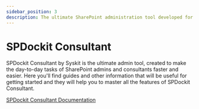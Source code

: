 ```yaml
---
sidebar_position: 3
description: The ultimate SharePoint administration tool developed for consultants.
---
```


# SPDockit Consultant

SPDockit Consultant by Syskit is the ultimate admin tool, created to make the day-to-day tasks of SharePoint admins and consultants faster and easier. Here you'll find guides and other information that will be useful for getting started and they will help you to master all the features of SPDockit Consultant.

[SPDockit Consultant Documentation](https://docs.syskit.com/spconsultant/)
